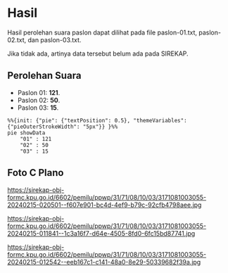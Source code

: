 # Hasil

Hasil perolehan suara paslon dapat dilihat pada file paslon-01.txt, paslon-02.txt, dan paslon-03.txt.

Jika tidak ada, artinya data tersebut belum ada pada SIREKAP.

## Perolehan Suara

 * Paslon 01: **121**.
 * Paslon 02: **50**.
 * Paslon 03: **15**.

```mermaid
%%{init: {"pie": {"textPosition": 0.5}, "themeVariables": {"pieOuterStrokeWidth": "5px"}} }%%
pie showData
    "01" : 121
    "02" : 50
    "03" : 15
```
## Foto C Plano

https://sirekap-obj-formc.kpu.go.id/6602/pemilu/ppwp/31/71/08/10/03/3171081003055-20240215-020501--f607e901-bc4d-4ef9-b79c-92cfb4798aee.jpg

https://sirekap-obj-formc.kpu.go.id/6602/pemilu/ppwp/31/71/08/10/03/3171081003055-20240215-011841--1c3a16f7-d64e-4505-8fd0-6fc15bd87741.jpg

https://sirekap-obj-formc.kpu.go.id/6602/pemilu/ppwp/31/71/08/10/03/3171081003055-20240215-012542--eeb167c1-c141-48a0-8e29-50339682f39a.jpg
